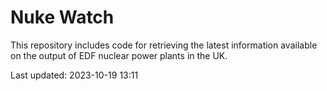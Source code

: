 # Nuke Watch

This repository includes code for retrieving the latest information available on the output of EDF nuclear power plants in the UK.

Last updated: 2023-10-19 13:11